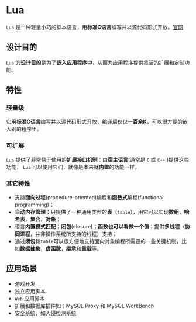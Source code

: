 # Lua

`Lua` 是一种轻量小巧的脚本语言，用**标准C语言**编写并以源代码形式开放。[官网](http://www.lua.org/)

## 设计目的

`Lua` 的**设计目的**是为了**嵌入应用程序中**，从而为应用程序提供灵活的扩展和定制功能。

## 特性

### 轻量级

它用**标准C语言**编写并以源代码形式开放，编译后仅仅**一百余K**，可以很方便的嵌入别的程序里。

### 可扩展

`Lua` 提供了非常易于使用的**扩展接口机制**：由**宿主语言**(通常是 `C` 或 `C++` )提供这些功能， `Lua` 可以使用它们，就像是本来就**内置**的功能一样。

### 其它特性

* 支持**面向过程**(procedure-oriented)编程和**函数式**编程(functional programming)；
* **自动内存管理**；只提供了一种通用类型的**表**（`table`），用它可以实现**数组**，**哈希表**，**集合**，**对象**；
* 语言**内置模式匹配**；**闭包**(closure)；**函数也可以看做一个值**；提供**多线程**（**协同进程**，并非操作系统所支持的线程）支持；
* 通过**闭包**和`table`可以很方便地支持面向对象编程所需要的一些关键机制，比如**数据抽象**，**虚函数**，**继承**和**重载**等。

## 应用场景

* 游戏开发
* 独立应用脚本
* `Web` 应用脚本
* 扩展和数据库插件如：MySQL Proxy 和 MySQL WorkBench
* 安全系统，如入侵检测系统
